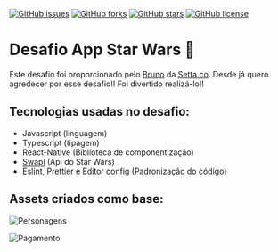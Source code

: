 [![GitHub issues](https://img.shields.io/github/issues/programador404/AppStarWars)](https://github.com/programador404/AppStarWars/issues)
[![GitHub forks](https://img.shields.io/github/forks/programador404/AppStarWars)](https://github.com/programador404/AppStarWars/network)
[![GitHub stars](https://img.shields.io/github/stars/programador404/AppStarWars)](https://github.com/programador404/AppStarWars/stargazers)
[![GitHub license](https://img.shields.io/github/license/programador404/AppStarWars)](https://github.com/programador404/AppStarWars)
# Desafio App Star Wars 🚀
Este desafio foi proporcionado pelo [Bruno](https://www.instagram.com/codar.me/?hl=pt) da [Setta.co](https://setta.co/). Desde já quero agredecer por esse desafio!! Foi divertido realizá-lo!!

## Tecnologias usadas no desafio:
* Javascript (linguagem)
* Typescript (tipagem)
* React-Native (Biblioteca de componentização)
* [Swapi](https://swapi.dev/) (Api do Star Wars)
* Eslint, Prettier e Editor config (Padronização do código)


## Assets criados como base:
![Personagens](https://user-images.githubusercontent.com/48457700/113476707-846f1180-9453-11eb-9e48-664539c7214f.png)

![Pagamento](https://user-images.githubusercontent.com/48457700/113476722-951f8780-9453-11eb-9dc5-38c8d9ddeadd.png)
